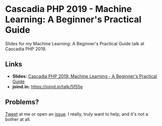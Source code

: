 # Cascadia PHP 2019 - Machine Learning: A Beginner's Practical Guide

Slides for my Machine Learning: A Beginner's Practical Guide talk at Cascadia PHP 2019.

## Links
* **Slides:** [Cascadia PHP 2019: Machine Learning - A Beginner's Practical Guide](Machine%20Learning%20-%20A%20Beginners%20Practical%20Guide.pdf?raw=true)
* **joind.in:** https://joind.in/talk/5f55e

## Problems?

[Tweet](https://twitter.com/michaelmoussa) at me or open an [issue](https://github.com/michaelmoussa/talks/issues). I really, truly want to help, and it's not a bother at all.
